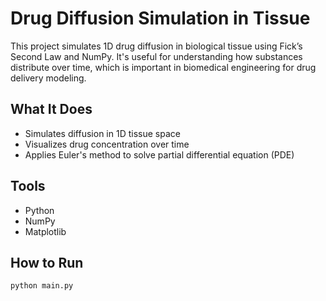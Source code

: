 # Drug Diffusion Simulation in Tissue

This project simulates 1D drug diffusion in biological tissue using Fick’s Second Law and NumPy. It's useful for understanding how substances distribute over time, which is important in biomedical engineering for drug delivery modeling.

## What It Does
- Simulates diffusion in 1D tissue space
- Visualizes drug concentration over time
- Applies Euler's method to solve partial differential equation (PDE)

## Tools
- Python
- NumPy
- Matplotlib

## How to Run
```bash
python main.py


